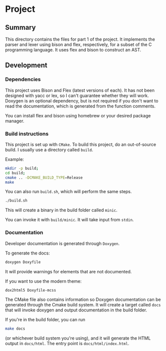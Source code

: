 # Project

## Summary

This directory contains the files for part 1 of the project. It implements
the parser and lexer using bison and flex, respectively, for a subset of
the C programming language. It uses flex and bison to construct an AST.

## Development

### Dependencies

This project uses Bison and Flex (latest versions of each). It has not been
designed with yacc or lex, so I can't guarantee whether they will work.
Doxygen is an optional dependency, but is not required if you don't want to
read the documentation, which is generated from the function comments.

You can install flex and bison using homebrew or your desired package
manager.

### Build instructions

This project is set up with `CMake`. To build this project, do an
out-of-source build. I usually use a directory called `build`.

Example:
```sh
mkdir -p build;
cd build;
cmake .. -DCMAKE_BUILD_TYPE=Release
make
```
You can also run `build.sh`, which will perform the same steps.
```sh
./build.sh
```
This will create a binary in the build folder called `minic`.

You can invoke it with `build/minic`. It will take input from
`stdin`.

### Documentation

Developer documentation is generated through `Doxygen`.

To generate the docs:
```sh
doxygen Doxyfile
```
It will provide warnings for elements that are not documented.

If you want to use the modern theme:
```sh
dox2html5 Doxyfile-mcss
```
The CMake file also contains information so Doxygen documentation can be
generated through the Cmake build system. It will create a target called
`docs` that will invoke doxygen and output documentation in the build
folder.

If you're in the build folder, you can run
```sh
make docs
```
(or whichever build system you're using), and it will generate the HTML output
in `docs/html`. The entry point is `docs/html/index.html`.
